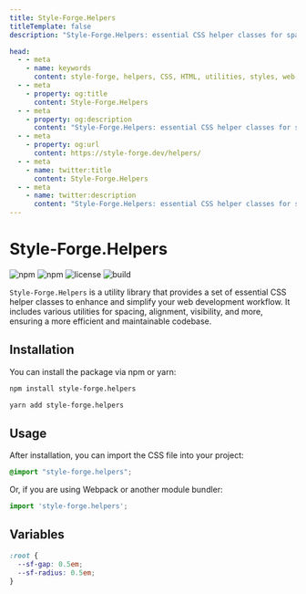 ```yaml
---
title: Style-Forge.Helpers
titleTemplate: false
description: "Style-Forge.Helpers: essential CSS helper classes for spacing, alignment, visibility, and more in web development."

head:
  - - meta
    - name: keywords
      content: style-forge, helpers, CSS, HTML, utilities, styles, web development, frontend, styling, design, responsive, lightweight, performance, modular, consistent
  - - meta
    - property: og:title
      content: Style-Forge.Helpers
  - - meta
    - property: og:description
      content: "Style-Forge.Helpers: essential CSS helper classes for spacing, alignment, visibility, and more in web development."
  - - meta
    - property: og:url
      content: https://style-forge.dev/helpers/
  - - meta
    - name: twitter:title
      content: Style-Forge.Helpers
  - - meta
    - name: twitter:description
      content: "Style-Forge.Helpers: essential CSS helper classes for spacing, alignment, visibility, and more in web development."
---
```


# Style-Forge.Helpers

<div class="shields">

![npm](https://img.shields.io/npm/v/style-forge.helpers)
![npm](https://img.shields.io/npm/dm/style-forge.helpers)
![license](https://img.shields.io/npm/l/style-forge.helpers)
![build](https://github.com/Sarmaged/style-forge.helpers/actions/workflows/publish.yml/badge.svg)

</div>

`Style-Forge.Helpers` is a utility library that provides a set of essential CSS helper classes to enhance and simplify your web development workflow. It includes various utilities for spacing, alignment, visibility, and more, ensuring a more efficient and maintainable codebase.

## Installation

You can install the package via npm or yarn:

```bash
npm install style-forge.helpers
```

```bash
yarn add style-forge.helpers
```

## Usage

After installation, you can import the CSS file into your project:

```css
@import "style-forge.helpers";
```

Or, if you are using Webpack or another module bundler:

```js
import 'style-forge.helpers';
```

## Variables

```css
:root {
  --sf-gap: 0.5em;
  --sf-radius: 0.5em;
}
```
